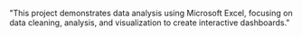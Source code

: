 "This project demonstrates data analysis using Microsoft Excel, focusing on data cleaning, analysis, and visualization to create interactive dashboards."
